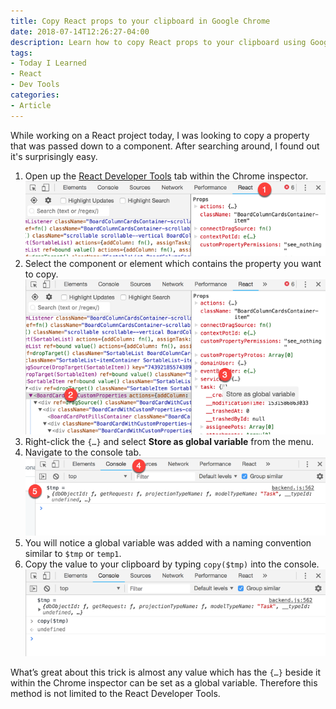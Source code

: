 ```yaml
---
title: Copy React props to your clipboard in Google Chrome
date: 2018-07-14T12:26:27-04:00
description: Learn how to copy React props to your clipboard using Google Chrome and the React Developer Tools.
tags: 
- Today I Learned
- React 
- Dev Tools
categories: 
- Article
---
```


While working on a React project today, I was looking to copy a property that was passed down to a component. After searching around, I found out it's surprisingly easy.

<!--more-->

1. Open up the [React Developer Tools](https://chrome.google.com/webstore/detail/react-developer-tools/fmkadmapgofadopljbjfkapdkoienihi?hl=en) tab within the Chrome inspector. ![Step one, selecting the React tab within the Google Chrome developer tools](./step1.png)
1. Select the component or element which contains the property you want to copy. ![Step two and three, selecting a component and then right clicking specific indicator](./step23.png)
1. Right-click the `{…}` and select **Store as global variable** from the menu.
1. Navigate to the console tab. ![Step four and five, navigating to the console tab and then taking notice of a new variable.](./step45.png)
1. You will notice a global variable was added with a naming convention similar to `$tmp` or `temp1`.
1. Copy the value to your clipboard by typing `copy($tmp)` into the console. ![Step 6, copying the value to your clipboard](./step6.png)

What’s great about this trick is almost any value which has the `{…}` beside it within the Chrome inspector can be set as a global variable. Therefore this method is not limited to the React Developer Tools.
